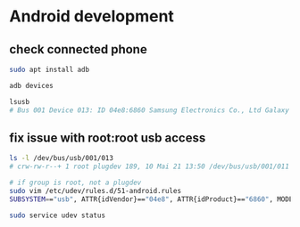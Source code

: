 # Android development

## check connected phone 
```sh
sudo apt install adb 

adb devices

lsusb
# Bus 001 Device 013: ID 04e8:6860 Samsung Electronics Co., Ltd Galaxy A5 (MTP)
```


## fix issue with root:root usb access 
```sh
ls -l /dev/bus/usb/001/013
# crw-rw-r--+ 1 root plugdev 189, 10 Mai 21 13:50 /dev/bus/usb/001/011

# if group is root, not a plugdev
sudo vim /etc/udev/rules.d/51-android.rules
SUBSYSTEM=="usb", ATTR{idVendor}=="04e8", ATTR{idProduct}=="6860", MODE="0660", GROUP="plugdev", SYMLINK+="android%n"

sudo service udev status
```
